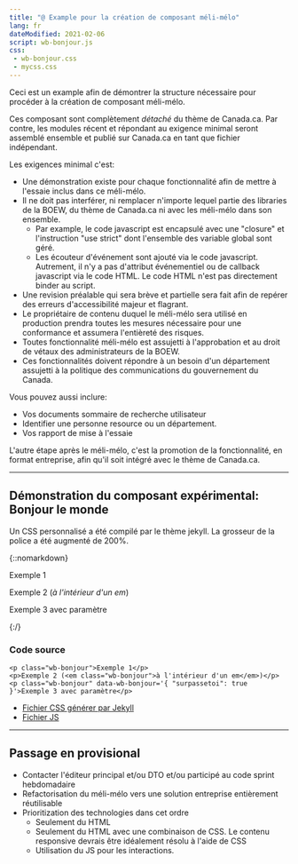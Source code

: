 ```yaml
---
title: "@ Example pour la création de composant méli-mélo"
lang: fr
dateModified: 2021-02-06
script: wb-bonjour.js
css:
 - wb-bonjour.css
 - mycss.css
---
```


Ceci est un example afin de démontrer la structure nécessaire pour procéder à la création de composant méli-mélo.

Ces composant sont complètement *détaché* du thème de Canada.ca. Par contre, les modules récent et répondant au exigence minimal seront assemblé ensemble et publié sur Canada.ca en tant que fichier indépendant.

Les exigences minimal c'est:

* Une démonstration existe pour chaque fonctionnalité afin de mettre à l'essaie  inclus dans ce méli-mélo.
* Il ne doit pas interférer, ni remplacer n'importe lequel partie des libraries de la BOEW, du thème de Canada.ca ni avec les méli-mélo dans son ensemble.
	* Par example, le code javascript est encapsulé avec une "closure" et l'instruction "use strict" dont l'ensemble des variable global sont géré.
	* Les écouteur d'événement sont ajouté via le code javascript. Autrement, il n'y a pas d'attribut événementiel ou de callback javascript via le code HTML. Le code HTML n'est pas directement binder au script.
* Une revision préalable qui sera brève et partielle sera fait afin de repérer des erreurs d'accessibilité majeur et flagrant.
* Le propriétaire de contenu duquel le méli-mélo sera utilisé en production prendra toutes les mesures nécessaire pour une conformance et assumera l'entièreté des risques.
* Toutes fonctionnalité méli-mélo est assujetti à l'approbation et au droit de vétaux des administrateurs de la BOEW.
* Ces fonctionnalités doivent répondre à un besoin d'un département assujetti à la politique des communications du gouvernement du Canada.

Vous pouvez aussi inclure:
* Vos documents sommaire de recherche utilisateur
* Identifier une personne resource ou un département.
* Vos rapport de mise à l'essaie

L'autre étape après le méli-mélo, c'est la promotion de la fonctionnalité, en format entreprise, afin qu'il soit intégré avec le thème de Canada.ca.

----

## Démonstration du composant expérimental: Bonjour le monde

Un CSS personnalisé a été compilé par le thème jekyll. La grosseur de la police a été augmenté de 200%.

{::nomarkdown}
<div class="well">
	<p class="wb-bonjour">Exemple 1</p>
	<p>Exemple 2 (<em class="wb-bonjour">à l'intérieur d'un em</em>)</p>
	<p class="wb-bonjour" data-wb-bonjour='{ "surpassetoi": true }'>Exemple 3 avec paramètre</p>
</div>
{:/}

### Code source

```
<p class="wb-bonjour">Exemple 1</p>
<p>Exemple 2 (<em class="wb-bonjour">à l'intérieur d'un em</em>)</p>
<p class="wb-bonjour" data-wb-bonjour='{ "surpassetoi": true }'>Exemple 3 avec paramètre</p>

```

* [Fichier CSS générer par Jekyll](wb-bonjour.css)
* [Fichier JS](wb-bonjour.js)

----

## Passage en provisional

* Contacter l'éditeur principal et/ou DTO et/ou participé au code sprint hebdomadaire
* Refactorisation du méli-mélo vers une solution entreprise entièrement réutilisable
* Prioritization des technologies dans cet ordre
	* Seulement du HTML
	* Seulement du HTML avec une combinaison de CSS. Le contenu responsive devrais être idéalement résolu à l'aide de CSS
	* Utilisation du JS pour les interactions.
